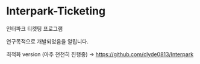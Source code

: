 # Interpark-Ticketing
인터파크 티켓팅 프로그램

연구목적으로 개발되었음을 알립니다.

최적화 version (아주 천천히 진행중) -> 
https://github.com/clyde0813/Interpark 

